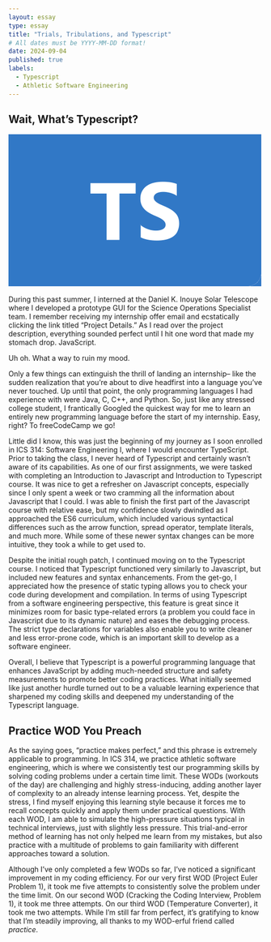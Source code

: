 ```yaml
---
layout: essay
type: essay
title: "Trials, Tribulations, and Typescript"
# All dates must be YYYY-MM-DD format!
date: 2024-09-04
published: true
labels:
  - Typescript
  - Athletic Software Engineering
---
```


## Wait, What’s Typescript?
<img width="500px" class="rounded float-end ps-4" src="../img/typescript.png">

During this past summer, I interned at the Daniel K. Inouye Solar Telescope where I developed a prototype GUI for the Science Operations Specialist team. I remember receiving my internship offer email and ecstatically clicking the link titled “Project Details.” As I read over the project description, everything sounded perfect until I hit one word that made my stomach drop. JavaScript. 

Uh oh. What a way to ruin my mood.

Only a few things can extinguish the thrill of landing an internship– like the sudden realization that you’re about to dive headfirst into a language you’ve never touched. Up until that point, the only programming languages I had experience with were Java, C, C++, and Python. So, just like any stressed college student, I frantically Googled the quickest way for me to learn an entirely new programming language before the start of my internship. Easy, right? To freeCodeCamp we go! 

Little did I know, this was just the beginning of my journey as I soon enrolled in ICS 314: Software Engineering I, where I would encounter TypeScript. Prior to taking the class, I never heard of Typescript and certainly wasn’t aware of its capabilities. As one of our first assignments, we were tasked with completing an Introduction to Javascript and Introduction to Typescript course. It was nice to get a refresher on Javascript concepts, especially since I only spent a week or two cramming all the information about Javascript that I could. I was able to finish the first part of the Javascript course with relative ease, but my confidence slowly dwindled as I approached the ES6 curriculum, which included various syntactical differences such as the arrow function, spread operator, template literals, and much more. While some of these newer syntax changes can be more intuitive, they took a while to get used to.

Despite the initial rough patch, I continued moving on to the Typescript course. I noticed that Typescript functioned very similarly to Javascript, but included new features and syntax enhancements. From the get-go, I appreciated how the presence of static typing allows you to check your code during development and compilation. In terms of using Typescript from a software engineering perspective, this feature is great since it minimizes room for basic type-related errors (a problem you could face in Javascript due to its dynamic nature) and eases the debugging process. The strict type declarations for variables also enable you to write cleaner and less error-prone code, which is an important skill to develop as a software engineer. 

Overall, I believe that Typescript is a powerful programming language that enhances JavaScript by adding much-needed structure and safety measurements to promote better coding practices. What initially seemed like just another hurdle turned out to be a valuable learning experience that sharpened my coding skills and deepened my understanding of the Typescript language.

## Practice WOD You Preach
As the saying goes, “practice makes perfect,” and this phrase is extremely applicable to programming. In ICS 314, we practice athletic software engineering, which is where we consistently test our programming skills by solving coding problems under a certain time limit. These WODs (workouts of the day) are challenging and highly stress-inducing, adding another layer of complexity to an already intense learning process. Yet, despite the stress, I find myself enjoying this learning style because it forces me to recall concepts quickly and apply them under practical questions. With each WOD, I am able to simulate the high-pressure situations typical in technical interviews, just with slightly less pressure. This trial-and-error method of learning has not only helped me learn from my mistakes, but also practice with a multitude of problems to gain familiarity with different approaches toward a solution.

Although I’ve only completed a few WODs so far, I’ve noticed a significant improvement in my coding efficiency. For our very first WOD (Project Euler Problem 1), it took me five attempts to consistently solve the problem under the time limit. On our second WOD (Cracking the Coding Interview, Problem 1), it took me three attempts. On our third WOD (Temperature Converter), it took me two attempts. While I’m still far from perfect, it’s gratifying to know that I’m steadily improving, all thanks to my WOD-erful friend called *practice*.
